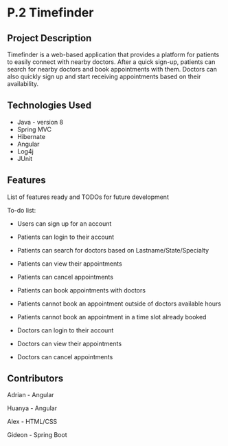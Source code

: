 # P.2 Timefinder

## Project Description

Timefinder is a web-based application that provides a platform for patients to easily connect with nearby doctors. After a quick sign-up, patients can search for nearby doctors and book appointments with them. Doctors can also quickly sign up and start receiving appointments based on their availability.

## Technologies Used

* Java - version 8
* Spring MVC
* Hibernate
* Angular
* Log4j
* JUnit

## Features

List of features ready and TODOs for future development

To-do list:
* Users can sign up for an account

* Patients can login to their account
* Patients can search for doctors based on Lastname/State/Specialty
* Patients can view their appointments
* Patients can cancel appointments
* Patients can book appointments with doctors
* Patients cannot book an appointment outside of doctors available hours
* Patients cannot book an appointment in a time slot already booked

* Doctors can login to their account
* Doctors can view their appointments
* Doctors can cancel appointments

## Contributors

Adrian - Angular

Huanya - Angular

Alex - HTML/CSS

Gideon - Spring Boot
